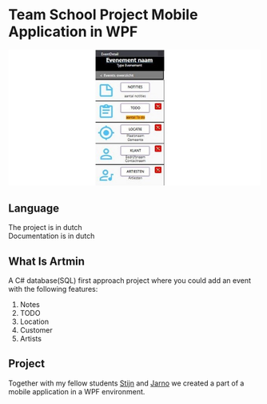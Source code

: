 # Team School Project Mobile Application in WPF
![](https://github.com/Liedev/artmin/blob/main/Artmin.JPG)

## Language

The project is in dutch <br />
Documentation is in dutch

## What Is Artmin

A C# database(SQL) first approach project where you could add an event with the following features:
1. Notes
2. TODO
3. Location
4. Customer
5. Artists

## Project

Together with my fellow students <a href="http://www.stijnbeckers.digital/" target="_blank">Stijn</a> and <a href="https://jarnopeeters.be/" target="_blank">Jarno</a> we created a part of a mobile application in a WPF environment.
